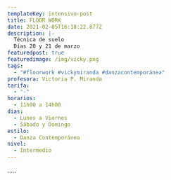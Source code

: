 ```yaml
---
templateKey: intensivo-post
title: FLOOR WORK
date: 2021-02-05T16:18:22.877Z
description: |-
  Técnica de suelo
  Días 20 y 21 de marzo
featuredpost: true
featuredimage: /img/vicky.png
tags:
  - "#floorwork #vickymiranda #danzacontemporánea"
profesora: Victoria P. Miranda
tarifa:
  - "-"
horarios:
  - 11h00 a 14h00
dias:
  - Lunes a Viernes
  - Sábado y Domingo
estilo:
  - Danza Contemporánea
nivel:
  - Intermedio
---
```

.....